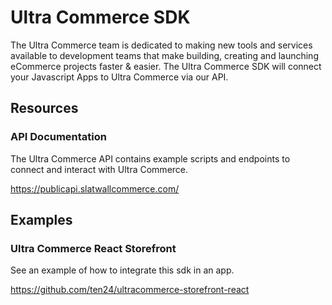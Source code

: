 # Ultra Commerce SDK

The Ultra Commerce team is dedicated to making new tools and services available to development teams that make building, creating and launching eCommerce projects faster & easier. The Ultra Commerce SDK will connect your Javascript Apps to Ultra Commerce via our API.

## Resources

### API Documentation

The Ultra Commerce API contains example scripts and endpoints to connect and interact with Ultra Commerce.

https://publicapi.slatwallcommerce.com/

## Examples

### Ultra Commerce React Storefront

See an example of how to integrate this sdk in an app.

https://github.com/ten24/ultracommerce-storefront-react
